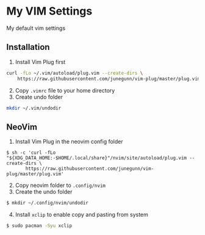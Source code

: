 # My VIM Settings
My default vim settings

## Installation
1. Install Vim Plug first
```sh
curl -fLo ~/.vim/autoload/plug.vim --create-dirs \
    https://raw.githubusercontent.com/junegunn/vim-plug/master/plug.vim
```
2. Copy `.vimrc` file to your home directory
3. Create undo folder
```sh
mkdir ~/.vim/undodir
```

## NeoVim
1. Install Vim Plug in the neovim config folder

```console
$ sh -c 'curl -fLo "${XDG_DATA_HOME:-$HOME/.local/share}"/nvim/site/autoload/plug.vim --create-dirs \
       https://raw.githubusercontent.com/junegunn/vim-plug/master/plug.vim'
```

2. Copy neovim folder to `.config/nvim`
3. Create the undo folder

```sh
$ mkdir ~/.config/nvim/undodir
```

4. Install `xclip` to enable copy and pasting from system

```sh
$ sudo pacman -Syu xclip
```
